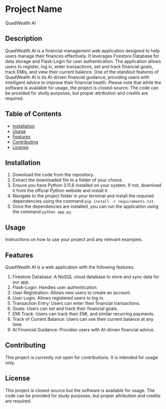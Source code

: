 # Project Name
QuadWealth AI

## Description

QuadWealth AI is a financial management web application designed to help users manage their finances effectively. It leverages Firestore Database for data storage and Flask-Login for user authentication. The application allows users to register, log in, enter transactions, set and track financial goals, track EMIs, and view their current balance. One of the standout features of QuadWealth AI is its AI-driven financial guidance, providing users with intelligent advice to improve their financial health. Please note that while the software is available for usage, the project is closed-source. The code can be provided for study purposes, but proper attribution and credits are required.

## Table of Contents

- [Installation](#installation)
- [Usage](#usage)
- [Features](#features)
- [Contributing](#contributing)
- [License](#license)

## Installation

1. Download the code from the repository.
2. Extract the downloaded file to a folder of your choice.
3. Ensure you have Python 3.11.8 installed on your system. If not, download it from the official Python website and install it.
4. Navigate to the project folder in your terminal and install the required dependencies using the command `pip install -r requirements.txt`.
5. Once the dependencies are installed, you can run the application using the command `python app.py`.

## Usage

Instructions on how to use your project and any relevant examples.

## Features

QuadWealth AI is a web application with the following features:

1. Firestore Database: A NoSQL cloud database to store and sync data for our app.
2. Flask-Login: Handles user authentication.
3. User Registration: Allows new users to create an account.
4. User Login: Allows registered users to log in.
5. Transaction Entry: Users can enter their financial transactions.
6. Goals: Users can set and track their financial goals.
7. EMI Track: Users can track their EMI, and similar recurring payments.
8. Track of Current Balance: Users can see their current balance at any time.
9. AI Financial Guidance: Provides users with AI-driven financial advice.

## Contributing

This project is currently not open for contributions. It is intended for usage only.

## License

This project is closed-source but the software is available for usage. The code can be provided for study purposes, but proper attribution and credits are required.